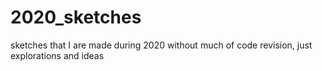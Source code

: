 # 2020_sketches
sketches that I are made during 2020 without much of code revision, just explorations and ideas
